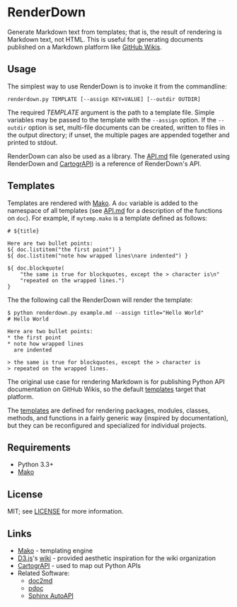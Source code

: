# RenderDown

Generate Markdown text from templates; that is, the result of
rendering is Markdown text, not HTML. This is useful for
generating documents published on a Markdown platform like
[GitHub Wikis](https://help.github.com/articles/about-github-wikis/).

## Usage

The simplest way to use RenderDown is to invoke it from the
commandline:

    renderdown.py TEMPLATE [--assign KEY=VALUE] [--outdir OUTDIR]

The required *TEMPLATE* argument is the path to a template file.
Simple variables may be passed to the template with the `--assign`
option. If the `--outdir` option is set, multi-file documents can be
created, written to files in the output directory; if unset, the
multiple pages are appended together and printed to stdout.

RenderDown can also be used as a library. The [API.md](API.md) file
(generated using RenderDown and [CartogrAPI][]) is a reference of
RenderDown's API.

## Templates

Templates are rendered with [Mako][]. A `doc` variable is added to the
namespace of all templates (see [API.md](API.md#renderdown-DocManager)
for a description of the functions on `doc`). For example, if
`mytemp.mako` is a template defined as follows:

```
# ${title}

Here are two bullet points:
${ doc.listitem("the first point") }
${ doc.listitem("note how wrapped lines\nare indented") }

${ doc.blockquote(
    "the same is true for blockquotes, except the > character is\n"
    "repeated on the wrapped lines.")
}
```

The the following call the RenderDown will render the template:

```
$ python renderdown.py example.md --assign title="Hello World"
# Hello World

Here are two bullet points:
* the first point
* note how wrapped lines
  are indented

> the same is true for blockquotes, except the > character is
> repeated on the wrapped lines.
```

The original use case for rendering Markdown is for publishing Python
API documentation on GitHub Wikis, so the default
[templates](templates) target that platform.

The [templates](../../tree/master/templates) are defined for rendering
packages, modules, classes, methods, and functions in a fairly
generic way (inspired by  documentation), but they
can be reconfigured and specialized for individual projects.

## Requirements

- Python 3.3+
- [Mako][]

## License

MIT; see [LICENSE](LICENSE) for more information.

## Links

- [Mako](http://makotemplates.org/) - templating engine
- [D3.js][]'s [wiki](https://github.com/mbostock/d3/wiki) - provided
  aesthetic inspiration for the wiki organization
- [CartogrAPI][] - used to map out Python APIs
- Related Software:
    + [doc2md](https://github.com/coldfix/doc2md)
    + [pdoc](https://github.com/BurntSushi/pdoc)
    + [Sphinx AutoAPI](https://github.com/rtfd/sphinx-autoapi)

[Mako]: http://makotemplates.org/
[D3.js]: https://d3js.org/
[CartogrAPI]: https://github.com/goodmami/cartograpi
